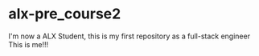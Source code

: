 # alx-pre_course2
I'm now a ALX Student, this is my first repository as a full-stack engineer
This is me!!! 
